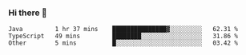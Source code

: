 ### Hi there 👋

<!--START_SECTION:waka-->

```text
Java         1 hr 37 mins    ███████████████▓░░░░░░░░░   62.31 %
TypeScript   49 mins         ████████░░░░░░░░░░░░░░░░░   31.86 %
Other        5 mins          █░░░░░░░░░░░░░░░░░░░░░░░░   03.42 %
```

<!--END_SECTION:waka-->

<!--
**jerry-shao/jerry-shao** is a ✨ _special_ ✨ repository because its `README.md` (this file) appears on your GitHub profile.

Here are some ideas to get you started:

- 🔭 I’m currently working on ...
- 🌱 I’m currently learning ...
- 👯 I’m looking to collaborate on ...
- 🤔 I’m looking for help with ...
- 💬 Ask me about ...
- 📫 How to reach me: ...
- 😄 Pronouns: ...
- ⚡ Fun fact: ...
-->
